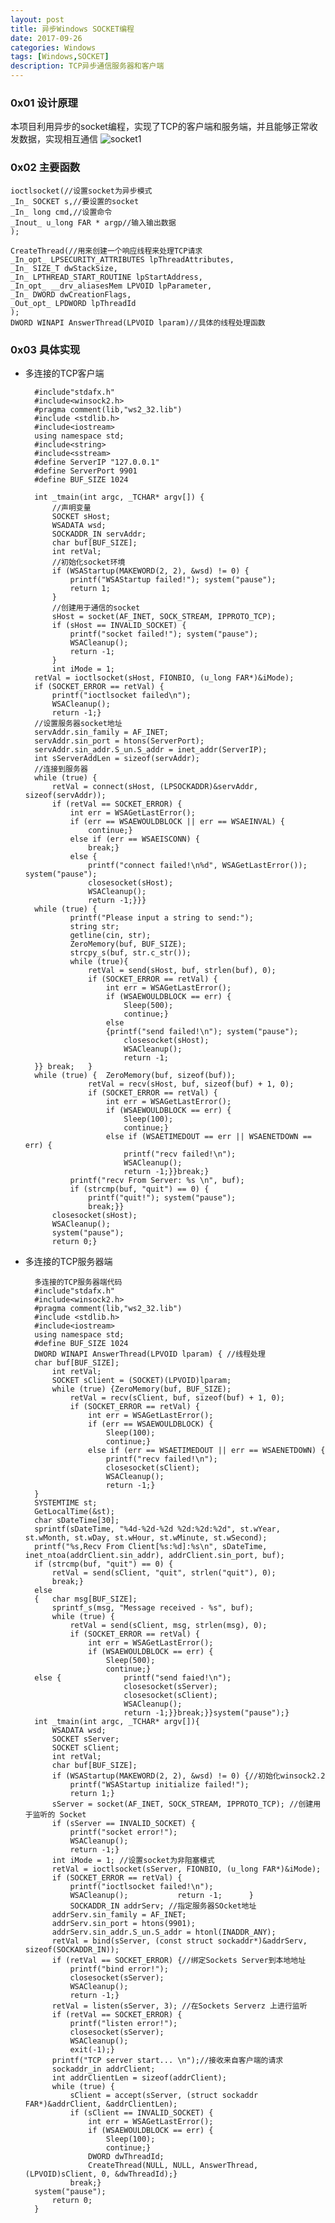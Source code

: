 ```yaml
---
layout: post
title: 异步Windows SOCKET编程
date: 2017-09-26
categories: Windows
tags: [Windows,SOCKET]
description: TCP异步通信服务器和客户端
---
```


### 0x01 设计原理
本项目利用异步的socket编程，实现了TCP的客户端和服务端，并且能够正常收发数据，实现相互通信
![socket1](http://101.132.99.228/post_img/socket1.png)

### 0x02 主要函数
    
    ioctlsocket(//设置socket为异步模式
    _In_ SOCKET s,//要设置的socket
    _In_ long cmd,//设置命令
    _Inout_ u_long FAR * argp//输入输出数据
    );

    CreateThread(//用来创建一个响应线程来处理TCP请求
    _In_opt_ LPSECURITY_ATTRIBUTES lpThreadAttributes,
    _In_ SIZE_T dwStackSize,
    _In_ LPTHREAD_START_ROUTINE lpStartAddress,
    _In_opt_ __drv_aliasesMem LPVOID lpParameter,
    _In_ DWORD dwCreationFlags,
    _Out_opt_ LPDWORD lpThreadId
    );
    DWORD WINAPI AnswerThread(LPVOID lparam)//具体的线程处理函数

### 0x03 具体实现

* 多连接的TCP客户端

        #include"stdafx.h"
        #include<winsock2.h>
        #pragma comment(lib,"ws2_32.lib")
        #include <stdlib.h>
        #include<iostream>
        using namespace std;
        #include<string>
        #include<sstream>
        #define ServerIP "127.0.0.1"
        #define ServerPort 9901
        #define BUF_SIZE 1024

        int _tmain(int argc, _TCHAR* argv[]) {
            //声明变量
            SOCKET sHost;
            WSADATA wsd;
            SOCKADDR_IN servAddr;
            char buf[BUF_SIZE];
            int retVal;
            //初始化socket环境
            if (WSAStartup(MAKEWORD(2, 2), &wsd) != 0) {
                printf("WSAStartup failed!"); system("pause");
                return 1;
            }
            //创建用于通信的socket
            sHost = socket(AF_INET, SOCK_STREAM, IPPROTO_TCP);
            if (sHost == INVALID_SOCKET) {
                printf("socket failed!"); system("pause");
                WSACleanup();
                return -1;
            }
            int iMode = 1;
        retVal = ioctlsocket(sHost, FIONBIO, (u_long FAR*)&iMode);
        if (SOCKET_ERROR == retVal) {
            printf("ioctlsocket failed\n");
            WSACleanup();
            return -1;}
        //设置服务器socket地址
        servAddr.sin_family = AF_INET;
        servAddr.sin_port = htons(ServerPort);
        servAddr.sin_addr.S_un.S_addr = inet_addr(ServerIP);
        int sServerAddLen = sizeof(servAddr);
        //连接到服务器
        while (true) {
            retVal = connect(sHost, (LPSOCKADDR)&servAddr, sizeof(servAddr));
            if (retVal == SOCKET_ERROR) {
                int err = WSAGetLastError();
                if (err == WSAEWOULDBLOCK || err == WSAEINVAL) {
                    continue;}
                else if (err == WSAEISCONN) {
                    break;}
                else {
                    printf("connect failed!\n%d", WSAGetLastError()); system("pause");
                    closesocket(sHost);
                    WSACleanup();
                    return -1;}}}
        while (true) {
                printf("Please input a string to send:");
                string str;
                getline(cin, str);
                ZeroMemory(buf, BUF_SIZE);
                strcpy_s(buf, str.c_str());
                while (true){
                    retVal = send(sHost, buf, strlen(buf), 0);
                    if (SOCKET_ERROR == retVal) {
                        int err = WSAGetLastError();
                        if (WSAEWOULDBLOCK == err) {
                            Sleep(500);
                            continue;}
                        else
                        {printf("send failed!\n"); system("pause");
                            closesocket(sHost);
                            WSACleanup();
                            return -1;
        }} break;   }
        while (true) {  ZeroMemory(buf, sizeof(buf));
                    retVal = recv(sHost, buf, sizeof(buf) + 1, 0);
                    if (SOCKET_ERROR == retVal) {
                        int err = WSAGetLastError();
                        if (WSAEWOULDBLOCK == err) {
                            Sleep(100);
                            continue;}
                        else if (WSAETIMEDOUT == err || WSAENETDOWN == err) {
                            printf("recv failed!\n");
                            WSACleanup();
                            return -1;}}break;}
                printf("recv From Server: %s \n", buf);
                if (strcmp(buf, "quit") == 0) {
                    printf("quit!"); system("pause");
                    break;}}
            closesocket(sHost);
            WSACleanup();
            system("pause");
            return 0;}

* 多连接的TCP服务器端

        多连接的TCP服务器端代码
        #include"stdafx.h"
        #include<winsock2.h>
        #pragma comment(lib,"ws2_32.lib")
        #include <stdlib.h>
        #include<iostream>
        using namespace std;
        #define BUF_SIZE 1024
        DWORD WINAPI AnswerThread(LPVOID lparam) { //线程处理
        char buf[BUF_SIZE];
            int retVal;
            SOCKET sClient = (SOCKET)(LPVOID)lparam;
            while (true) {ZeroMemory(buf, BUF_SIZE);
                retVal = recv(sClient, buf, sizeof(buf) + 1, 0);
                if (SOCKET_ERROR == retVal) {
                    int err = WSAGetLastError();
                    if (err == WSAEWOULDBLOCK) {
                        Sleep(100);
                        continue;}
                    else if (err == WSAETIMEDOUT || err == WSAENETDOWN) {
                        printf("recv failed!\n");
                        closesocket(sClient);
                        WSACleanup();
                        return -1;}
        }
        SYSTEMTIME st;
        GetLocalTime(&st);
        char sDateTime[30];
        sprintf(sDateTime, "%4d-%2d-%2d %2d:%2d:%2d", st.wYear, st.wMonth, st.wDay, st.wHour, st.wMinute, st.wSecond);
        printf("%s,Recv From Client[%s:%d]:%s\n", sDateTime, inet_ntoa(addrClient.sin_addr), addrClient.sin_port, buf);
        if (strcmp(buf, "quit") == 0) {
            retVal = send(sClient, "quit", strlen("quit"), 0);
            break;}
        else
        {   char msg[BUF_SIZE];
            sprintf_s(msg, "Message received - %s", buf);
            while (true) {
                retVal = send(sClient, msg, strlen(msg), 0);
                if (SOCKET_ERROR == retVal) {
                    int err = WSAGetLastError();
                    if (WSAEWOULDBLOCK == err) {
                        Sleep(500);
                        continue;}
        else {              printf("send faied!\n");
                            closesocket(sServer);
                            closesocket(sClient);
                            WSACleanup();
                            return -1;}}break;}}system("pause");}
        int _tmain(int argc, _TCHAR* argv[]){
            WSADATA wsd;
            SOCKET sServer;
            SOCKET sClient;
            int retVal;
            char buf[BUF_SIZE]; 
            if (WSAStartup(MAKEWORD(2, 2), &wsd) != 0) {//初始化winsock2.2
                printf("WSAStartup initialize failed!");
                return 1;}
            sServer = socket(AF_INET, SOCK_STREAM, IPPROTO_TCP); //创建用于监听的 Socket
            if (sServer == INVALID_SOCKET) {
                printf("socket error!");
                WSACleanup();
                return -1;}
            int iMode = 1; //设置socket为非阻塞模式
            retVal = ioctlsocket(sServer, FIONBIO, (u_long FAR*)&iMode);
            if (SOCKET_ERROR == retVal) {
                printf("ioctlsocket failed!\n");
                WSACleanup();           return -1;      }
                SOCKADDR_IN addrServ; //指定服务器SOcket地址
            addrServ.sin_family = AF_INET;
            addrServ.sin_port = htons(9901);
            addrServ.sin_addr.S_un.S_addr = htonl(INADDR_ANY);
            retVal = bind(sServer, (const struct sockaddr*)&addrServ, sizeof(SOCKADDR_IN));
            if (retVal == SOCKET_ERROR) {//绑定Sockets Server到本地地址
                printf("bind error!");
                closesocket(sServer);
                WSACleanup();
                return -1;}
            retVal = listen(sServer, 3); //在Sockets Serverz 上进行监听
            if (retVal == SOCKET_ERROR) {
                printf("listen error!");
                closesocket(sServer);
                WSACleanup();
                exit(-1);}
            printf("TCP server start... \n");//接收来自客户端的请求
            sockaddr_in addrClient;
            int addrClientLen = sizeof(addrClient);
            while (true) {
                sClient = accept(sServer, (struct sockaddr FAR*)&addrClient, &addrClientLen);
                if (sClient == INVALID_SOCKET) {
                    int err = WSAGetLastError();
                    if (WSAEWOULDBLOCK == err) {
                        Sleep(100);
                        continue;}
                    DWORD dwThreadId;
                    CreateThread(NULL, NULL, AnswerThread, (LPVOID)sClient, 0, &dwThreadId);}
                break;}
        system("pause");
            return 0;
        }









